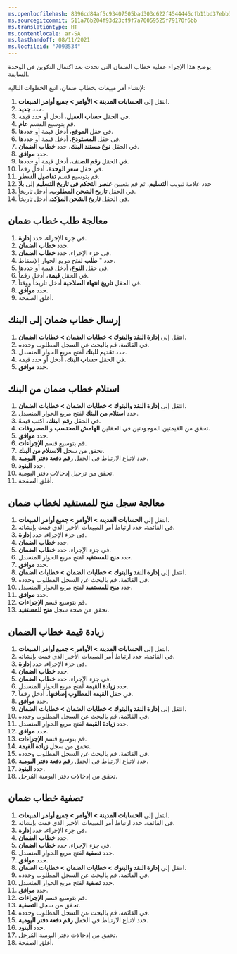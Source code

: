 ```yaml
---
ms.openlocfilehash: 8396cd84af5c93407505bad303c622f4544446cfb11bd37ebb3a8e285791931c
ms.sourcegitcommit: 511a76b204f93d23cf9f7a70059525f79170f6bb
ms.translationtype: HT
ms.contentlocale: ar-SA
ms.lasthandoff: 08/11/2021
ms.locfileid: "7093534"
---
```

يوضح هذا الإجراء عملية خطاب الضمان التي تحدث بعد اكتمال التكوين في الوحدة السابقة.

لإنشاء أمر مبيعات بخطاب ضمان، اتبع الخطوات التالية:

1.  انتقل إلى **الحسابات المدينة > الأوامر > جميع أوامر المبيعات**.
2.  حدد **جديد‎**.
3.  في الحقل **حساب العميل**، أدخل أو حدد قيمة.
4.  قم بتوسيع القسم **عام**.
5.  في حقل **الموقع**، أدخل قيمة أو حددها.
6.  في حقل **المستودع**، أدخل قيمة أو حددها.
7.  في الحقل **نوع مستند البنك**، حدد **خطاب الضمان**.
8.  حدد **موافق**.
9.  في الحقل **رقم الصنف**، أدخل قيمة أو حددها.
10. في حقل **سعر الوحدة**، أدخل رقماً.
11. قم بتوسيع قسم **تفاصيل السطر**.
12. حدد علامة تبويب **التسليم**، ثم قم بتعيين **عنصر التحكم في تاريخ التسليم** إلى **بلا**
13. في الحقل **تاريخ الشحن المطلوب**، أدخل تاريخاً.
14. في الحقل **تاريخ الشحن المؤكد**، أدخل تاريخاً.


## <a name="process-a-letter-of-guarantee-request"></a>معالجة طلب خطاب ضمان 

1.  في جزء الإجراء، حدد **إدارة**.
2.  حدد **خطاب الضمان**.
3.  في جزء الإجراء، حدد **خطاب الضمان**.
4.  حدد " **طلب** لفتح مربع الحوار الإسقاط.
5.  في حقل **النوع**، أدخل قيمة أو حددها.
6.  في الحقل **قيمة**، أدخل رقماً.
7.  في الحقل **تاريخ انتهاء الصلاحية** أدخل تاريخاً ووقتاً.
8.  حدد **موافق**.
9.  أغلق الصفحة.


## <a name="submit-a-letter-of-guarantee-to-the-bank"></a>إرسال خطاب ضمان إلى البنك 

1.  انتقل إلى **‏‫إدارة النقد والبنوك‬ > خطابات الضمان > ‏‫خطابات الضمان‬**.
2.  في القائمة، قم بالبحث عن السجل المطلوب وحدده.
3.  حدد **تقديم للبنك** لفتح مربع الحوار المنسدل.
4.  في الحقل **حساب البنك**، أدخل أو حدد قيمة.
5.  حدد **موافق**.


## <a name="receive-a-letter-of-guarantee-from-the-bank"></a>استلام خطاب ضمان من البنك 

1.  انتقل إلى **‏‫إدارة النقد والبنوك‬ > خطابات الضمان > ‏‫خطابات الضمان‬**.
2.  حدد **استلام من البنك** لفتح مربع الحوار المنسدل.
3.  في الحقل **رقم البنك**، اكتب قيمةً.
4.  تحقق من القيمتين الموجودتين في الحقلين **الهامش المحتسب** و **المصروفات**.
5.  حدد **موافق**.
6.  قم بتوسيع قسم **الإجراءات**.
7.  تحقق من سجل **الاستلام من البنك**.
8.  حدد لاتباع الارتباط في الحقل **رقم دفعة دفتر اليومية**.
9.  حدد **البنود**.
10. تحقق من ترحيل إدخالات دفتر اليومية.
11. أغلق الصفحة.


## <a name="process-a-give-to-beneficiary-record-for-a-letter-of-guarantee"></a>معالجة سجل منح للمستفيد لخطاب ضمان 

1.  انتقل إلى **الحسابات المدينة > الأوامر > جميع أوامر المبيعات**.
2.  في القائمة، حدد ارتباط أمر المبيعات الأخير الذي قمت بإنشائه.
3.  في جزء الإجراء، حدد **إدارة**.
4.  حدد **خطاب الضمان**.
5.  في جزء الإجراء، حدد **خطاب الضمان**.
6.  حدد **منح للمستفيد** لفتح مربع الحوار المنسدل.
7.  حدد **موافق**.
8.  انتقل إلى **‏‫إدارة النقد والبنوك‬ > خطابات الضمان > ‏‫خطابات الضمان‬**.
9.  في القائمة، قم بالبحث عن السجل المطلوب وحدده.
10. حدد **منح للمستفيد** لفتح مربع الحوار المنسدل.
11. حدد **موافق**.
12. قم بتوسيع قسم **الإجراءات**.
13. تحقق من صحة سجل **منح للمستفيد**.


## <a name="increase-the-value-of-a-letter-of-guarantee"></a>زيادة قيمة خطاب الضمان 

1.  انتقل إلى **الحسابات المدينة > الأوامر > جميع أوامر المبيعات**.
2.  في القائمة، حدد ارتباط أمر المبيعات الأخير الذي قمت بإنشائه.
3.  في جزء الإجراء، حدد **إدارة**.
4.  حدد **خطاب الضمان**.
5.  في جزء الإجراء، حدد **خطاب الضمان**.
6.  حدد **زيادة القيمة** لفتح مربع الحوار المنسدل.
7.  في حقل **القيمة المطلوب إضافتها**، أدخل رقماً.
8.  حدد **موافق**.
9.  انتقل إلى **‏‫إدارة النقد والبنوك‬ > خطابات الضمان > ‏‫خطابات الضمان‬**.
10. في القائمة، قم بالبحث عن السجل المطلوب وحدده.
11. حدد **زيادة القيمة** لفتح مربع الحوار المنسدل.
12. حدد **موافق**.
13. قم بتوسيع قسم **الإجراءات**.
14. تحقق من سجل **زيادة القيمة**.
15. في القائمة، قم بالبحث عن السجل المطلوب وحدده.
16. حدد لاتباع الارتباط في الحقل **رقم دفعة دفتر اليومية**.
17. حدد **البنود**.
18. تحقق من إدخالات دفتر اليومية المُرحل.


## <a name="liquidate-a-letter-of-guarantee"></a>تصفية خطاب ضمان 

1.  انتقل إلى **الحسابات المدينة > الأوامر > جميع أوامر المبيعات**.
2.  في القائمة، حدد ارتباط أمر المبيعات الأخير الذي قمت بإنشائه.
3.  في جزء الإجراء، حدد **إدارة**.
4.  حدد **خطاب الضمان**.
5.  في جزء الإجراء، حدد **خطاب الضمان**.
6.  حدد **تصفية** لفتح مربع الحوار المنسدل.
7.  حدد **موافق**.
8.  انتقل إلى **‏‫إدارة النقد والبنوك‬ > خطابات الضمان > ‏‫خطابات الضمان‬**.
9.  في القائمة، قم بالبحث عن السجل المطلوب وحدده.
10. حدد **تصفية** لفتح مربع الحوار المنسدل.
11. حدد **موافق**.
12. قم بتوسيع قسم **الإجراءات**.
13. تحقق من سجل **التصفية**.
14. في القائمة، قم بالبحث عن السجل المطلوب وحدده.
15. حدد لاتباع الارتباط في الحقل **رقم دفعة دفتر اليومية**.
16. حدد **البنود**.
17. تحقق من إدخالات دفتر اليومية المُرحل.
18. أغلق الصفحة.

